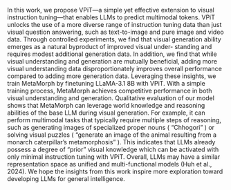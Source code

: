 In this work, we propose VPiT—a simple yet effective extension to visual instruction tuning—that enables
LLMs to predict multimodal tokens. VPiT unlocks the use of a more diverse range of instruction tuning data
than just visual question answering, such as text-to-image and pure image and video data. Through controlled
experiments, we find that visual generation ability emerges as a natural byproduct of improved visual under-
standing and requires modest additional generation data. In addition, we find that while visual understanding
and generation are mutually beneficial, adding more visual understanding data disproportionately improves
overall performance compared to adding more generation data.
Leveraging these insights, we train MetaMorph by finetuning LLaMA-3.1 8B with VPiT. With a simple
training process, MetaMorph achieves competitive performance in both visual understanding and generation.
Qualitative evaluation of our model shows that MetaMorph can leverage world knowledge and reasoning
abilities of the base LLM during visual generation. For example, it can perform multimodal tasks that typically
require multiple steps of reasoning, such as generating images of specialized proper nouns ( “Chhogori” ) or
solving visual puzzles ( “generate an image of the animal resulting from a monarch caterpillar’s metamorphosis” ).
This indicates that LLMs already possess a degree of “prior” visual knowledge which can be activated with
only minimal instruction tuning with VPiT. Overall, LLMs may have a similar representation space as unified
and multi-functional models (Huh et al., 2024). We hope the insights from this work inspire more exploration
toward developing LLMs for general intelligence.
